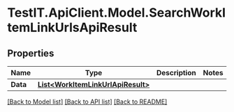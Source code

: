 # TestIT.ApiClient.Model.SearchWorkItemLinkUrlsApiResult

## Properties

Name | Type | Description | Notes
------------ | ------------- | ------------- | -------------
**Data** | [**List&lt;WorkItemLinkUrlApiResult&gt;**](WorkItemLinkUrlApiResult.md) |  | 

[[Back to Model list]](../README.md#documentation-for-models) [[Back to API list]](../README.md#documentation-for-api-endpoints) [[Back to README]](../README.md)

